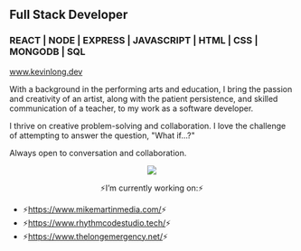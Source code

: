 <!-- ![Header](./github-header-image.png) -->
## Full Stack Developer 
### REACT | NODE | EXPRESS | JAVASCRIPT | HTML | CSS | MONGODB | SQL

<a href='https://kevinlong.dev/' target='_blank'>www.kevinlong.dev</a>

With a background in the performing arts and education, I bring the passion and creativity of an artist, along with the patient persistence, and skilled communication of a teacher, to my work as a software developer.

I thrive on creative problem-solving and collaboration. I love the challenge of attempting to answer the question, "What if...?"

Always open to conversation and collaboration.

<!--<p align="center">
  <a href="https://github-readme-stats.vercel.app">
    <img src="https://github-readme-stats.vercel.app/api/top-langs/?username=KLong75&theme=transparent" />
    <img src="https://github-readme-stats.vercel.app/api?username=KLong75&show_icons=true&theme=transparent" /> 
  </a>
</p> -->

 <p align="center">
  <a href="https://skillicons.dev">
    <img src="https://skillicons.dev/icons?i=github,vscode,html,css,js,typescript,mongodb,mysql,express,react,nextjs,vercel,nodejs,tailwind,materialui," />
  </a>
</p> 

<!-- <p align="center">
  <a href="https://komarev.com">
    <img src="https://komarev.com/ghpvc/?username=KLong75" />
  </a>
</p> -->

<p align="center">
  ⚡I’m currently working on:⚡ 
  <ul >
    <li>⚡<a href='https://www.mikemartinmedia.com/'>https://www.mikemartinmedia.com/</a>⚡</li>
    <li>⚡<a href='https://www.rhythmcodestudio.tech/'>https://www.rhythmcodestudio.tech/</a>⚡</li>
    <li>⚡<a href='https://www.thelongemergency.net/'>https://www.thelongemergency.net/</a>⚡</li>
  </ul>
</p>

<!--
**KLong75/KLong75** is a ✨ _special_ ✨ repository because its `README.md` (this file) appears on your GitHub profile.

Here are some ideas to get you started:

- 🔭 I’m currently working on ...
- 🌱 I’m currently learning ...
- 👯 I’m looking to collaborate on ...
- 🤔 I’m looking for help with ...
- 💬 Ask me about ...
- 📫 How to reach me: ...
- 😄 Pronouns: ...
- ⚡ Fun fact: ...
![Your Repository's Stats](https://github-readme-stats.vercel.app/api/top-langs/?username=KLong75&theme=blue-green)
![Your Repository's Stats](https://github-readme-stats.vercel.app/api?username=KLong75&show_icons=true)
-->
